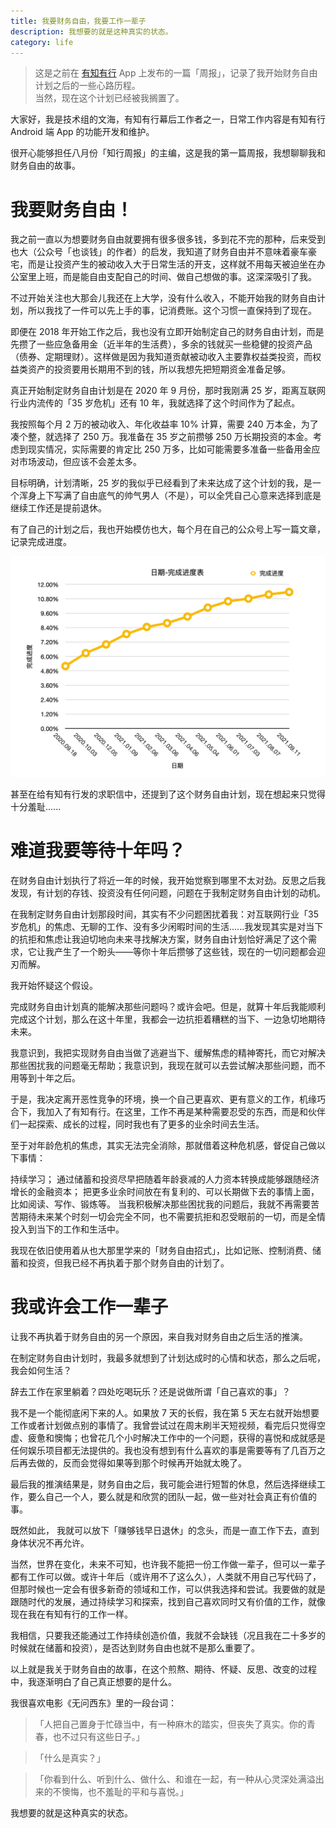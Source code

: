 ```yaml
---
title: 我要财务自由，我要工作一辈子
description: 我想要的就是这种真实的状态。
category: life
---
```

> 这是之前在 [有知有行](https://youzhiyouxing.cn/n/materials/1293) App 上发布的一篇「周报」，记录了我开始财务自由计划之后的一些心路历程。  
当然，现在这个计划已经被我搁置了。

<!--more-->
大家好，我是技术组的文海，有知有行幕后工作者之一，日常工作内容是有知有行 Android 端 App 的功能开发和维护。

很开心能够担任八月份「知行周报」的主编，这是我的第一篇周报，我想聊聊我和财务自由的故事。

# 我要财务自由！

我之前一直以为想要财务自由就要拥有很多很多钱，多到花不完的那种，后来受到也大（公众号「也谈钱」的作者）的启发，我知道了财务自由并不意味着豪车豪宅，而是让投资产生的被动收入大于日常生活的开支，这样就不用每天被迫坐在办公室里上班，而是能自由支配自己的时间、做自己想做的事。这深深吸引了我。

不过开始关注也大那会儿我还在上大学，没有什么收入，不能开始我的财务自由计划，所以我找了一件可以先上手的事，记消费账。这个习惯一直保持到了现在。

即便在 2018 年开始工作之后，我也没有立即开始制定自己的财务自由计划，而是先攒了一些应急备用金（近半年的生活费），多余的钱就买一些稳健的投资产品（债券、定期理财）。这样做是因为我知道贡献被动收入主要靠权益类投资，而权益类资产的投资要用长期用不到的钱，所以我想先把短期资金准备足够。

真正开始制定财务自由计划是在 2020 年 9 月份，那时我刚满 25 岁，距离互联网行业内流传的「35 岁危机」还有 10 年，我就选择了这个时间作为了起点。

我按照每个月 2 万的被动收入、年化收益率 10% 计算，需要 240 万本金，为了凑个整，就选择了 250 万。我准备在 35 岁之前攒够 250 万长期投资的本金。考虑到现实情况，实际需要的肯定比 250 万多，比如可能需要多准备一些备用金应对市场波动，但应该不会差太多。

目标明确，计划清晰，25 岁的我似乎已经看到了未来达成了这个计划的我，是一个浑身上下写满了自由底气的帅气男人（不是），可以全凭自己心意来选择到底是继续工作还是提前退休。

有了自己的计划之后，我也开始模仿也大，每个月在自己的公众号上写一篇文章，记录完成进度。

![当时画的财务自由进度](/assets/post-img/img_fire_progress.png)

甚至在给有知有行发的求职信中，还提到了这个财务自由计划，现在想起来只觉得十分羞耻......

# 难道我要等待十年吗？
在财务自由计划执行了将近一年的时候，我开始觉察到哪里不太对劲。反思之后我发现，有计划的存钱、投资没有任何问题，问题在于我制定财务自由计划的动机。

在我制定财务自由计划那段时间，其实有不少问题困扰着我：对互联网行业「35岁危机」的焦虑、无聊的工作、没有多少闲暇时间的生活......我发现其实是对当下的抗拒和焦虑让我迫切地向未来寻找解决方案，财务自由计划恰好满足了这个需求，它让我产生了一个盼头——等你十年后攒够了这些钱，现在的一切问题都会迎刃而解。

我开始怀疑这个假设。

完成财务自由计划真的能解决那些问题吗？或许会吧。但是，就算十年后我能顺利完成这个计划，那么在这十年里，我都会一边抗拒着糟糕的当下、一边急切地期待未来。

我意识到，我把实现财务自由当做了逃避当下、缓解焦虑的精神寄托，而它对解决那些困扰我的问题毫无帮助；我意识到，我现在就可以去尝试解决那些问题，而不用等到十年之后。

于是，我决定离开恶性竞争的环境，换一个自己更喜欢、更有意义的工作，机缘巧合下，我加入了有知有行。在这里，工作不再是某种需要忍受的东西，而是和伙伴们一起探索、成长的过程，同时我也有了更多的业余时间去生活。

至于对年龄危机的焦虑，其实无法完全消除，那就借着这种危机感，督促自己做以下事情：

持续学习；
通过储蓄和投资尽早把随着年龄衰减的人力资本转换成能够跟随经济增长的金融资本；
把更多业余时间放在有复利的、可以长期做下去的事情上面，比如阅读、写作、锻炼等。
当我积极解决那些困扰我的问题后，我就不再需要苦苦期待未来某个时刻一切会完全不同，也不需要抗拒和忍受眼前的一切，而是全情投入到当下的工作和生活中。

我现在依旧使用着从也大那里学来的「财务自由招式」，比如记账、控制消费、储蓄和投资，但我已经不再执着于那个财务自由的计划了。

# 我或许会工作一辈子
让我不再执着于财务自由的另一个原因，来自我对财务自由之后生活的推演。

在制定财务自由计划时，我最多就想到了计划达成时的心情和状态，那么之后呢，我会如何生活？

辞去工作在家里躺着？四处吃喝玩乐？还是说做所谓「自己喜欢的事」？

我不是一个能彻底闲下来的人。如果放 7 天的长假，我在第 5 天左右就开始想要工作或者计划做点别的事情了。我曾尝试过在周末刷半天短视频，看完后只觉得空虚、疲惫和懊悔；也曾花几个小时解决工作中的一个问题，获得的喜悦和成就感是任何娱乐项目都无法提供的。我也没有想到有什么喜欢的事是需要等有了几百万之后再去做的，反而会觉得如果等到那个时候再开始就太晚了。

最后我的推演结果是，财务自由之后，我可能会进行短暂的休息，然后选择继续工作，要么自己一个人，要么就是和欣赏的团队一起，做一些对社会真正有价值的事。

既然如此， 我就可以放下「赚够钱早日退休」的念头，而是一直工作下去，直到身体状况不再允许。

当然，世界在变化，未来不可知，也许我不能把一份工作做一辈子，但可以一辈子都有工作可以做。或许十年后（或许用不了这么久），人类就不用自己写代码了，但那时候也一定会有很多新奇的领域和工作，可以供我选择和尝试。我要做的就是跟随时代的发展，通过持续学习和探索，找到自己喜欢同时又有价值的工作，就像现在我在有知有行的工作一样。

我相信，只要我还能通过工作持续创造价值，我就不会缺钱（况且我在二十多岁的时候就在储蓄和投资），是否达到财务自由也就不是那么重要了。

以上就是我关于财务自由的故事，在这个煎熬、期待、怀疑、反思、改变的过程中，我逐渐明白了自己真正想要的是什么。

我很喜欢电影《无问西东》里的一段台词：

>「人把自己置身于忙碌当中，有一种麻木的踏实，但丧失了真实。你的青春，也不过只有这些日子。」

>「什么是真实？」

>「你看到什么、听到什么、做什么、和谁在一起，有一种从心灵深处满溢出来的不懊悔，也不羞耻的平和与喜悦。」

我想要的就是这种真实的状态。